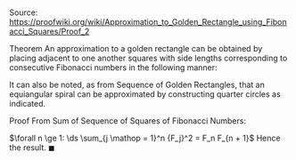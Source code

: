 # 

Source: https://proofwiki.org/wiki/Approximation_to_Golden_Rectangle_using_Fibonacci_Squares/Proof_2

Theorem
An approximation to a golden rectangle can be obtained by placing adjacent to one another squares with side lengths corresponding to consecutive Fibonacci numbers in the following manner:




It can also be noted, as from Sequence of Golden Rectangles, that an equiangular spiral can be approximated by constructing quarter circles as indicated.


Proof
From Sum of Sequence of Squares of Fibonacci Numbers:

$\forall n \ge 1: \ds \sum_{j \mathop = 1}^n {F_j}^2 = F_n F_{n + 1}$
Hence the result.
$\blacksquare$





